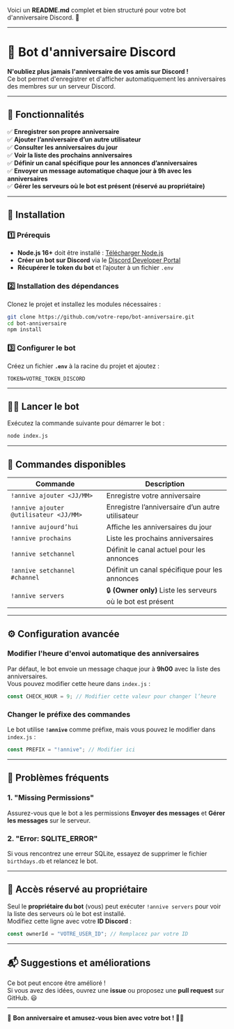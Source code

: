 Voici un **README.md** complet et bien structuré pour votre bot d'anniversaire Discord. 🚀

---

# 🎂 Bot d'anniversaire Discord

**N'oubliez plus jamais l'anniversaire de vos amis sur Discord !**  
Ce bot permet d'enregistrer et d'afficher automatiquement les anniversaires des membres sur un serveur Discord.

---

## 🚀 **Fonctionnalités**

✅ **Enregistrer son propre anniversaire**  
✅ **Ajouter l’anniversaire d’un autre utilisateur**  
✅ **Consulter les anniversaires du jour**  
✅ **Voir la liste des prochains anniversaires**  
✅ **Définir un canal spécifique pour les annonces d’anniversaires**  
✅ **Envoyer un message automatique chaque jour à 9h avec les anniversaires**  
✅ **Gérer les serveurs où le bot est présent (réservé au propriétaire)**

---

## 📌 **Installation**

### **1️⃣ Prérequis**

-   **Node.js 16+** doit être installé : [Télécharger Node.js](https://nodejs.org/)
-   **Créer un bot sur Discord** via le [Discord Developer Portal](https://discord.com/developers/applications)
-   **Récupérer le token du bot** et l’ajouter à un fichier `.env`

### **2️⃣ Installation des dépendances**

Clonez le projet et installez les modules nécessaires :

```sh
git clone https://github.com/votre-repo/bot-anniversaire.git
cd bot-anniversaire
npm install
```

### **3️⃣ Configurer le bot**

Créez un fichier **`.env`** à la racine du projet et ajoutez :

```
TOKEN=VOTRE_TOKEN_DISCORD
```

---

## 🏃‍♂️ **Lancer le bot**

Exécutez la commande suivante pour démarrer le bot :

```sh
node index.js
```

---

## 📜 **Commandes disponibles**

| Commande                               | Description                                                  |
| -------------------------------------- | ------------------------------------------------------------ |
| `!annive ajouter <JJ/MM>`              | Enregistre votre anniversaire                                |
| `!annive ajouter @utilisateur <JJ/MM>` | Enregistre l’anniversaire d’un autre utilisateur             |
| `!annive aujourd’hui`                  | Affiche les anniversaires du jour                            |
| `!annive prochains`                    | Liste les prochains anniversaires                            |
| `!annive setchannel`                   | Définit le canal actuel pour les annonces                    |
| `!annive setchannel #channel`          | Définit un canal spécifique pour les annonces                |
| `!annive servers`                      | 🔒 **(Owner only)** Liste les serveurs où le bot est présent |

---

## ⚙️ **Configuration avancée**

### **Modifier l'heure d'envoi automatique des anniversaires**

Par défaut, le bot envoie un message chaque jour à **9h00** avec la liste des anniversaires.  
Vous pouvez modifier cette heure dans `index.js` :

```javascript
const CHECK_HOUR = 9; // Modifier cette valeur pour changer l’heure
```

### **Changer le préfixe des commandes**

Le bot utilise **`!annive`** comme préfixe, mais vous pouvez le modifier dans `index.js` :

```javascript
const PREFIX = "!annive"; // Modifier ici
```

---

## 🔧 **Problèmes fréquents**

### **1. "Missing Permissions"**

Assurez-vous que le bot a les permissions **Envoyer des messages** et **Gérer les messages** sur le serveur.

### **2. "Error: SQLITE_ERROR"**

Si vous rencontrez une erreur SQLite, essayez de supprimer le fichier `birthdays.db` et relancez le bot.

---

## 👑 **Accès réservé au propriétaire**

Seul le **propriétaire du bot** (vous) peut exécuter `!annive servers` pour voir la liste des serveurs où le bot est installé.  
Modifiez cette ligne avec votre **ID Discord** :

```javascript
const ownerId = "VOTRE_USER_ID"; // Remplacez par votre ID
```

---

## 📬 **Suggestions et améliorations**

Ce bot peut encore être amélioré !  
Si vous avez des idées, ouvrez une **issue** ou proposez une **pull request** sur GitHub. 😃

---

🚀 **Bon anniversaire et amusez-vous bien avec votre bot !** 🎉🥳
